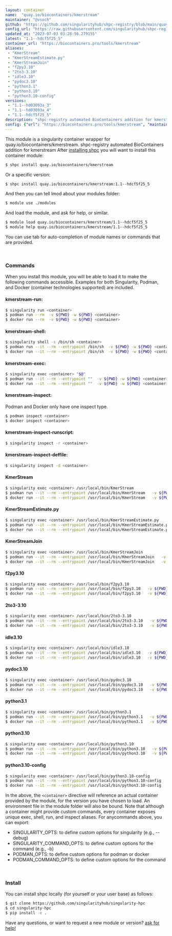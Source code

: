 ```yaml
---
layout: container
name:  "quay.io/biocontainers/kmerstream"
maintainer: "@vsoch"
github: "https://github.com/singularityhub/shpc-registry/blob/main/quay.io/biocontainers/kmerstream/container.yaml"
config_url: "https://raw.githubusercontent.com/singularityhub/shpc-registry/main/quay.io/biocontainers/kmerstream/container.yaml"
updated_at: "2023-07-03 03:28:56.279155"
latest: "1.1--hdcf5f25_5"
container_url: "https://biocontainers.pro/tools/kmerstream"
aliases:
 - "KmerStream"
 - "KmerStreamEstimate.py"
 - "KmerStreamJoin"
 - "f2py3.10"
 - "2to3-3.10"
 - "idle3.10"
 - "pydoc3.10"
 - "python3.1"
 - "python3.10"
 - "python3.10-config"
versions:
 - "1.1--hd03093a_3"
 - "1.1--hd03093a_4"
 - "1.1--hdcf5f25_5"
description: "shpc-registry automated BioContainers addition for kmerstream"
config: {"url": "https://biocontainers.pro/tools/kmerstream", "maintainer": "@vsoch", "description": "shpc-registry automated BioContainers addition for kmerstream", "latest": {"1.1--hdcf5f25_5": "sha256:46fae3d2c60bcd5eceb3a4b0f1fb04a29801ebb182d5bd2372113615e64e81f1"}, "tags": {"1.1--hd03093a_3": "sha256:0e23b0fd1581335b41e230e6acedaafb6576d8187b75021da9b7a27c5edbc596", "1.1--hd03093a_4": "sha256:5eac6f283be6d2176b24ce61aaf9e56f9ed4650bce2df5e7ceab954926a5ba42", "1.1--hdcf5f25_5": "sha256:46fae3d2c60bcd5eceb3a4b0f1fb04a29801ebb182d5bd2372113615e64e81f1"}, "docker": "quay.io/biocontainers/kmerstream", "aliases": {"KmerStream": "/usr/local/bin/KmerStream", "KmerStreamEstimate.py": "/usr/local/bin/KmerStreamEstimate.py", "KmerStreamJoin": "/usr/local/bin/KmerStreamJoin", "f2py3.10": "/usr/local/bin/f2py3.10", "2to3-3.10": "/usr/local/bin/2to3-3.10", "idle3.10": "/usr/local/bin/idle3.10", "pydoc3.10": "/usr/local/bin/pydoc3.10", "python3.1": "/usr/local/bin/python3.1", "python3.10": "/usr/local/bin/python3.10", "python3.10-config": "/usr/local/bin/python3.10-config"}}
---
```


This module is a singularity container wrapper for quay.io/biocontainers/kmerstream.
shpc-registry automated BioContainers addition for kmerstream
After [installing shpc](#install) you will want to install this container module:


```bash
$ shpc install quay.io/biocontainers/kmerstream
```

Or a specific version:

```bash
$ shpc install quay.io/biocontainers/kmerstream:1.1--hdcf5f25_5
```

And then you can tell lmod about your modules folder:

```bash
$ module use ./modules
```

And load the module, and ask for help, or similar.

```bash
$ module load quay.io/biocontainers/kmerstream/1.1--hdcf5f25_5
$ module help quay.io/biocontainers/kmerstream/1.1--hdcf5f25_5
```

You can use tab for auto-completion of module names or commands that are provided.

<br>

### Commands

When you install this module, you will be able to load it to make the following commands accessible.
Examples for both Singularity, Podman, and Docker (container technologies supported) are included.

#### kmerstream-run:

```bash
$ singularity run <container>
$ podman run --rm  -v ${PWD} -w ${PWD} <container>
$ docker run --rm  -v ${PWD} -w ${PWD} <container>
```

#### kmerstream-shell:

```bash
$ singularity shell -s /bin/sh <container>
$ podman run --it --rm --entrypoint /bin/sh  -v ${PWD} -w ${PWD} <container>
$ docker run --it --rm --entrypoint /bin/sh  -v ${PWD} -w ${PWD} <container>
```

#### kmerstream-exec:

```bash
$ singularity exec <container> "$@"
$ podman run --it --rm --entrypoint ""  -v ${PWD} -w ${PWD} <container> "$@"
$ docker run --it --rm --entrypoint ""  -v ${PWD} -w ${PWD} <container> "$@"
```

#### kmerstream-inspect:

Podman and Docker only have one inspect type.

```bash
$ podman inspect <container>
$ docker inspect <container>
```

#### kmerstream-inspect-runscript:

```bash
$ singularity inspect -r <container>
```

#### kmerstream-inspect-deffile:

```bash
$ singularity inspect -d <container>
```


#### KmerStream

```bash
$ singularity exec <container> /usr/local/bin/KmerStream
$ podman run --it --rm --entrypoint /usr/local/bin/KmerStream   -v ${PWD} -w ${PWD} <container> -c " $@"
$ docker run --it --rm --entrypoint /usr/local/bin/KmerStream   -v ${PWD} -w ${PWD} <container> -c " $@"
```


#### KmerStreamEstimate.py

```bash
$ singularity exec <container> /usr/local/bin/KmerStreamEstimate.py
$ podman run --it --rm --entrypoint /usr/local/bin/KmerStreamEstimate.py   -v ${PWD} -w ${PWD} <container> -c " $@"
$ docker run --it --rm --entrypoint /usr/local/bin/KmerStreamEstimate.py   -v ${PWD} -w ${PWD} <container> -c " $@"
```


#### KmerStreamJoin

```bash
$ singularity exec <container> /usr/local/bin/KmerStreamJoin
$ podman run --it --rm --entrypoint /usr/local/bin/KmerStreamJoin   -v ${PWD} -w ${PWD} <container> -c " $@"
$ docker run --it --rm --entrypoint /usr/local/bin/KmerStreamJoin   -v ${PWD} -w ${PWD} <container> -c " $@"
```


#### f2py3.10

```bash
$ singularity exec <container> /usr/local/bin/f2py3.10
$ podman run --it --rm --entrypoint /usr/local/bin/f2py3.10   -v ${PWD} -w ${PWD} <container> -c " $@"
$ docker run --it --rm --entrypoint /usr/local/bin/f2py3.10   -v ${PWD} -w ${PWD} <container> -c " $@"
```


#### 2to3-3.10

```bash
$ singularity exec <container> /usr/local/bin/2to3-3.10
$ podman run --it --rm --entrypoint /usr/local/bin/2to3-3.10   -v ${PWD} -w ${PWD} <container> -c " $@"
$ docker run --it --rm --entrypoint /usr/local/bin/2to3-3.10   -v ${PWD} -w ${PWD} <container> -c " $@"
```


#### idle3.10

```bash
$ singularity exec <container> /usr/local/bin/idle3.10
$ podman run --it --rm --entrypoint /usr/local/bin/idle3.10   -v ${PWD} -w ${PWD} <container> -c " $@"
$ docker run --it --rm --entrypoint /usr/local/bin/idle3.10   -v ${PWD} -w ${PWD} <container> -c " $@"
```


#### pydoc3.10

```bash
$ singularity exec <container> /usr/local/bin/pydoc3.10
$ podman run --it --rm --entrypoint /usr/local/bin/pydoc3.10   -v ${PWD} -w ${PWD} <container> -c " $@"
$ docker run --it --rm --entrypoint /usr/local/bin/pydoc3.10   -v ${PWD} -w ${PWD} <container> -c " $@"
```


#### python3.1

```bash
$ singularity exec <container> /usr/local/bin/python3.1
$ podman run --it --rm --entrypoint /usr/local/bin/python3.1   -v ${PWD} -w ${PWD} <container> -c " $@"
$ docker run --it --rm --entrypoint /usr/local/bin/python3.1   -v ${PWD} -w ${PWD} <container> -c " $@"
```


#### python3.10

```bash
$ singularity exec <container> /usr/local/bin/python3.10
$ podman run --it --rm --entrypoint /usr/local/bin/python3.10   -v ${PWD} -w ${PWD} <container> -c " $@"
$ docker run --it --rm --entrypoint /usr/local/bin/python3.10   -v ${PWD} -w ${PWD} <container> -c " $@"
```


#### python3.10-config

```bash
$ singularity exec <container> /usr/local/bin/python3.10-config
$ podman run --it --rm --entrypoint /usr/local/bin/python3.10-config   -v ${PWD} -w ${PWD} <container> -c " $@"
$ docker run --it --rm --entrypoint /usr/local/bin/python3.10-config   -v ${PWD} -w ${PWD} <container> -c " $@"
```



In the above, the `<container>` directive will reference an actual container provided
by the module, for the version you have chosen to load. An environment file in the
module folder will also be bound. Note that although a container
might provide custom commands, every container exposes unique exec, shell, run, and
inspect aliases. For anycommands above, you can export:

 - SINGULARITY_OPTS: to define custom options for singularity (e.g., --debug)
 - SINGULARITY_COMMAND_OPTS: to define custom options for the command (e.g., -b)
 - PODMAN_OPTS: to define custom options for podman or docker
 - PODMAN_COMMAND_OPTS: to define custom options for the command

<br>

### Install

You can install shpc locally (for yourself or your user base) as follows:

```bash
$ git clone https://github.com/singularityhub/singularity-hpc
$ cd singularity-hpc
$ pip install -e .
```

Have any questions, or want to request a new module or version? [ask for help!](https://github.com/singularityhub/singularity-hpc/issues)